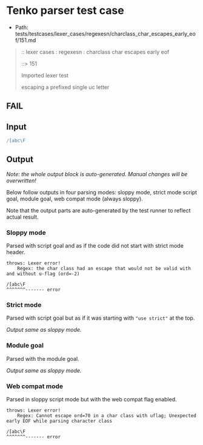 # Tenko parser test case

- Path: tests/testcases/lexer_cases/regexesn/charclass_char_escapes_early_eof/151.md

> :: lexer cases : regexesn : charclass char escapes early eof
>
> ::> 151
>
> Imported lexer test
>
> escaping a prefixed single uc letter

## FAIL

## Input

`````js
/[abc\F
`````

## Output

_Note: the whole output block is auto-generated. Manual changes will be overwritten!_

Below follow outputs in four parsing modes: sloppy mode, strict mode script goal, module goal, web compat mode (always sloppy).

Note that the output parts are auto-generated by the test runner to reflect actual result.

### Sloppy mode

Parsed with script goal and as if the code did not start with strict mode header.

`````
throws: Lexer error!
    Regex: the char class had an escape that would not be valid with and without u-flag (ord=-2)

/[abc\F
^^^^^^^------- error
`````

### Strict mode

Parsed with script goal but as if it was starting with `"use strict"` at the top.

_Output same as sloppy mode._

### Module goal

Parsed with the module goal.

_Output same as sloppy mode._

### Web compat mode

Parsed in sloppy script mode but with the web compat flag enabled.

`````
throws: Lexer error!
    Regex: Cannot escape ord=70 in a char class with uflag; Unexpected early EOF while parsing character class

/[abc\F
^^^^^^^------- error
`````

